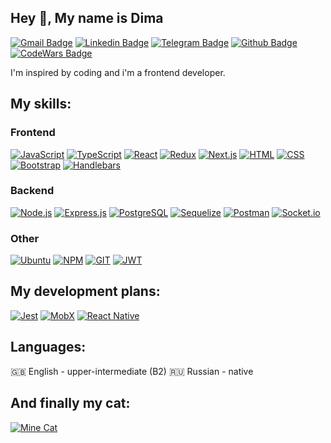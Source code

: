 ## Hey 👋, My name is Dima
[![Gmail Badge](https://img.shields.io/badge/-dmitrynedoboy@gmail.com-D14836?style=for-the-badge&logo=gmail&logoColor=white)](mailto:dmitrynedoboy@gmail.com) 
[![Linkedin Badge](https://img.shields.io/badge/LinkedIn-0077B5?style=for-the-badge&logo=linkedin&logoColor=white&link=https://www.linkedin.com/in/dima-nedoboy/)](https://www.linkedin.com/in/dima-nedoboy/) 
[![Telegram Badge](https://img.shields.io/badge/Telegram-2CA5E0?style=for-the-badge&logo=telegram&logoColor=white)](https://t.me/dmitry_nedoboy)
[![Github Badge](https://img.shields.io/badge/GitHub-100000?style=for-the-badge&logo=github&logoColor=white&link=https://github.com/dmitrynedoboy/)](https://www.github.com/dmitrynedoboy/)
[![CodeWars Badge](https://www.codewars.com/users/tropicisland/badges/micro)](https://www.codewars.com/users/tropicisland)  

I'm inspired by coding and i'm a frontend developer.

My skills:
----
### Frontend
[![JavaScript](https://img.shields.io/badge/JavaScript-323330?style=for-the-badge&logo=javascript&logoColor=F7DF1E)](https://github.com/dmitrynedoboy)
[![TypeScript](https://img.shields.io/badge/TypeScript-007ACC?style=for-the-badge&logo=typescript&logoColor=white)](https://github.com/dmitrynedoboy)
[![React](https://img.shields.io/badge/React-20232A?style=for-the-badge&logo=react&logoColor=61DAFB)](https://github.com/dmitrynedoboy)
[![Redux](https://img.shields.io/badge/Redux-593D88?style=for-the-badge&logo=redux&logoColor=white)](https://github.com/dmitrynedoboy)
[![Next.js](https://img.shields.io/badge/next.js-000000?style=for-the-badge&logo=nextdotjs&logoColor=white)](https://github.com/dmitrynedoboy)
[![HTML](https://img.shields.io/badge/HTML5-E34F26?style=for-the-badge&logo=html5&logoColor=white)](https://github.com/dmitrynedoboy)
[![CSS](https://img.shields.io/badge/CSS3-1572B6?style=for-the-badge&logo=css3&logoColor=white)](https://github.com/dmitrynedoboy)
[![Bootstrap](https://img.shields.io/badge/Bootstrap-563D7C?style=for-the-badge&logo=bootstrap&logoColor=white)](https://github.com/dmitrynedoboy)
[![Handlebars](https://img.shields.io/badge/Handlebars.js-f0772b?style=for-the-badge&logo=handlebarsdotjs&logoColor=black)](https://github.com/dmitrynedoboy)

### Backend
[![Node.js](https://img.shields.io/badge/Node.js-339933?style=for-the-badge&logo=nodedotjs&logoColor=white)](https://github.com/dmitrynedoboy)
[![Express.js](https://img.shields.io/badge/Express.js-000000?style=for-the-badge&logo=express&logoColor=white)](https://github.com/dmitrynedoboy)
[![PostgreSQL](https://img.shields.io/badge/PostgreSQL-316192?style=for-the-badge&logo=postgresql&logoColor=white)](https://github.com/dmitrynedoboy)
[![Sequelize](https://img.shields.io/badge/Sequelize-52B0E7?style=for-the-badge&logo=Sequelize&logoColor=white)](https://github.com/dmitrynedoboy)
[![Postman](https://img.shields.io/badge/Postman-FF6C37?style=for-the-badge&logo=Postman&logoColor=white)](https://github.com/dmitrynedoboy)
[![Socket.io](https://img.shields.io/badge/Socket.io-010101?&style=for-the-badge&logo=Socket.io&logoColor=white)](https://github.com/dmitrynedoboy)

### Other
[![Ubuntu](https://img.shields.io/badge/Ubuntu-E95420?style=for-the-badge&logo=ubuntu&logoColor=white)](https://github.com/dmitrynedoboy)
[![NPM](https://img.shields.io/badge/npm-CB3837?style=for-the-badge&logo=npm&logoColor=white)](https://github.com/dmitrynedoboy)
[![GIT](https://img.shields.io/badge/GIT-E44C30?style=for-the-badge&logo=git&logoColor=white)](https://github.com/dmitrynedoboy)
[![JWT](https://img.shields.io/badge/JWT-000000?style=for-the-badge&logo=JSON%20web%20tokens&logoColor=white)](https://github.com/dmitrynedoboy)

## My development plans:
[![Jest](https://img.shields.io/badge/Jest-C21325?style=for-the-badge&logo=jest&logoColor=white)](https://github.com/dmitrynedoboy)
[![MobX](https://img.shields.io/badge/mobx-%23015292.svg?&style=for-the-badge&logo=mobx&logoColor=white)](https://github.com/dmitrynedoboy)
[![React Native](https://img.shields.io/badge/React_Native-20232A?style=for-the-badge&logo=react&logoColor=61DAFB)](https://github.com/dmitrynedoboy)

## Languages:
🇬🇧 English - upper-intermediate (B2)
🇷🇺 Russian - native  

## And finally my cat:
[![Mine Cat](https://user-images.githubusercontent.com/95414701/163674414-ffa28470-6167-4507-89b8-ac57bfc8711b.JPG)](https://github.com/dmitrynedoboy)

